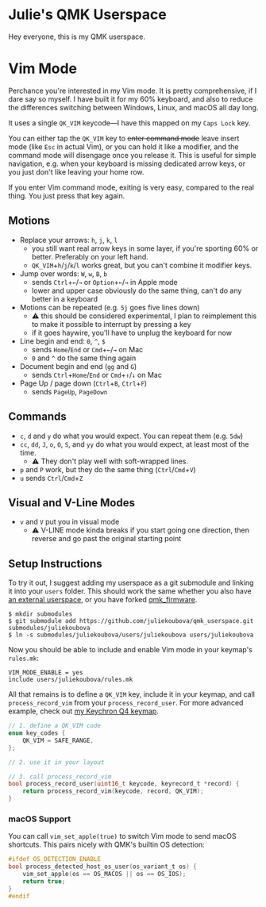 # Julie's QMK Userspace

Hey everyone, this is my QMK userspace.

# Vim Mode

Perchance you're interested in my Vim mode. It is pretty comprehensive, if I dare say so myself. I have built it
for my 60% keyboard, and also to reduce the differences switching between Windows, Linux, and macOS all day long.

It uses a single `QK_VIM` keycode&mdash;I have this mapped on my `Caps Lock` key.

You can either tap the `QK_VIM` key to ~~enter command mode~~ leave insert mode (like `Esc` in actual Vim), 
or you can hold it like a modifier, and the command mode will disengage once you release it. This is useful
for simple navigation, e.g. when your keyboard is missing dedicated arrow keys, or you just don't like
leaving your home row.

If you enter Vim command mode, exiting is very easy, compared to the real thing. You just press that key again.

## Motions
* Replace your arrows: `h`, `j`, `k`, `l`
    * you still want real arrow keys in some layer, if you're sporting 60% or better. Preferably on your left hand.
    * `QK_VIM`+`h`/`j`/`k`/`l` works great, but you can't combine it modifier keys.
* Jump over words: `W`, `w`, `B`, `b`
    * sends `Ctrl`+`←`/`→` or `Option`+`←`/`→` in Apple mode
    * lower and upper case obviously do the same thing, can't do any better in a keyboard
* Motions can be repeated (e.g. `5j` goes five lines down)
    * ⚠️ this should be considered experimental, I plan to reimplement this to make it possible to interrupt by pressing a key
    * if it goes haywire, you'll have to unplug the keyboard for now
* Line begin and end: `0`, `^`, `$`
    * sends `Home`/`End` or `Cmd`+`←`/`→` on Mac
    * `0` and `^` do the same thing again
* Document begin and end (`gg` and `G`)
    * sends `Ctrl`+`Home`/`End` or `Cmd`+`↑`/`↓` on Mac
* Page Up / page down (`Ctrl`+`B`, `Ctrl`+`F`)
    * sends `PageUp`, `PageDown`
 
## Commands
* `c`, `d` and `y` do what you would expect. You can repeat them (e.g. `5dw`)
* `cc`, `dd`, `J`, `o`, `O`, `S`, and `yy` do what you would expect, at least most of the time.
    * ⚠️ They don't play well with soft-wrapped lines.
* `p` and `P` work, but they do the same thing (`Ctrl`/`Cmd`+`V`)
* `u` sends `Ctrl`/`Cmd`+`Z`

## Visual and V-Line Modes
* `v` and `V` put you in visual mode
    * ⚠️ V-LINE mode kinda breaks if you start going one direction, then reverse and go past  the original starting point

## Setup Instructions
To try it out, I suggest adding my userspace as a git submodule and linking it into your `users` folder. 
This should work the same whether you also have [an external userspace](https://github.com/qmk/qmk_userspace/), 
or you have forked [qmk_firmware](https://github.com/qmk/qmk_firmware/).

```shell
$ mkdir submodules
$ git submodule add https://github.com/juliekoubova/qmk_userspace.git submodules/juliekoubova
$ ln -s submodules/juliekoubova/users/juliekoubova users/juliekoubova
```

Now you should be able to include and enable Vim mode in your keymap's `rules.mk`:

```make
VIM_MODE_ENABLE = yes
include users/juliekoubova/rules.mk
```

All that remains is to define a `QK_VIM` key, include it in your keymap, and call `process_record_vim`
from your `process_record_user`. For more advanced example, check out 
[my Keychron Q4 keymap](https://github.com/juliekoubova/qmk_userspace/blob/main/keyboards/keychron/q4/ansi/keymaps/juliekoubova/keymap.c).


```c
// 1. define a QK_VIM code
enum key_codes {
    QK_VIM = SAFE_RANGE,
};

// 2. use it in your layout

// 3. call process_record_vim
bool process_record_user(uint16_t keycode, keyrecord_t *record) {
    return process_record_vim(keycode, record, QK_VIM);
}
```
### macOS Support
You can call `vim_set_apple(true)` to switch Vim mode to send macOS shortcuts. This pairs nicely with QMK's
builtin OS detection:
```c
#ifdef OS_DETECTION_ENABLE
bool process_detected_host_os_user(os_variant_t os) {
    vim_set_apple(os == OS_MACOS || os == OS_IOS);
    return true;
}
#endif
```

